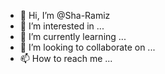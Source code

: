 - 👋 Hi, I’m @Sha-Ramiz
- 👀 I’m interested in ...
- 🌱 I’m currently learning ...
- 💞️ I’m looking to collaborate on ...
- 📫 How to reach me ...

<!---
Sha-Ramiz/Sha-Ramiz is a ✨ special ✨ repository because its `README.md` (this file) appears on your GitHub profile.
You can click the Preview link to take a look at your changes.
--->
